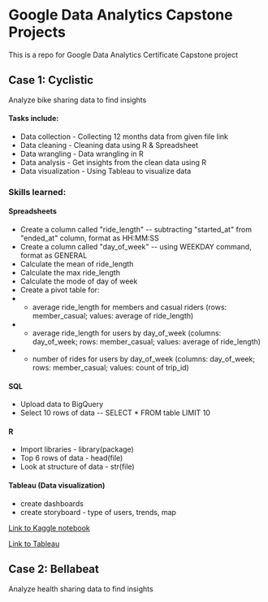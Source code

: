 # Google Data Analytics Capstone Projects
This is a repo for Google Data Analytics Certificate Capstone project

## Case 1: Cyclistic
Analyze bike sharing data to find insights

#### Tasks include:
* Data collection - Collecting 12 months data from given file link
* Data cleaning - Cleaning data using R & Spreadsheet
* Data wrangling - Data wrangling in R
* Data analysis - Get insights from the clean data using R
* Data visualization - Using Tableau to visualize data

### Skills learned:

#### Spreadsheets

* Create a column called "ride_length" -- subtracting "started_at" from "ended_at" column, format as HH:MM:SS
* Create a column called "day_of_week" -- using WEEKDAY command, format as GENERAL
* Calculate the mean of ride_length
* Calculate the max ride_length
* Calculate the mode of day of week
* Create a pivot table for:
* - average ride_length for members and casual riders (rows: member_casual; values: average of ride_length)
* - average ride_length for users by day_of_week (columns: day_of_week; rows: member_casual; values: average of ride_length)
* - number of rides for users by day_of_week (columns: day_of_week; rows: member_casual; values: count of trip_id)

#### SQL

* Upload data to BigQuery
* Select 10 rows of data -- SELECT * FROM table LIMIT 10

#### R

* Import libraries - library(package)
* Top 6 rows of data - head(file)
* Look at structure of data - str(file)

#### Tableau (Data visualization)

* create dashboards
* create storyboard - type of users, trends, map

[Link to Kaggle notebook](https://www.kaggle.com/code/jjean95/google-data-analytic-capstone-cyclistic)

[Link to Tableau](https://public.tableau.com/views/Capstoneproject1CyclisticDataset/Story1?:language=en-US&:display_count=n&:origin=viz_share_link)


## Case 2: Bellabeat
Analyze health sharing data to find insights
